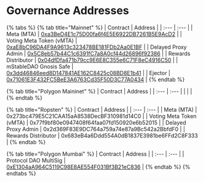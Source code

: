 # Governance Addresses

{% tabs %}
{% tab title="Mainnet" %}
| Contract | Address |
| :--- | :--- |
| Meta \(MTA\) | [0xa3BeD4E1c75D00fa6f4E5E6922DB7261B5E9AcD2](https://etherscan.io/token/0xa3BeD4E1c75D00fa6f4E5E6922DB7261B5E9AcD2) |
| Voting Meta Token \(vMTA\) | [0xaE8bC96DA4F9A9613c323478BE181FDb2Aa0E1BF](https://etherscan.io/address/0xae8bc96da4f9a9613c323478be181fdb2aa0e1bf) |
| Delayed Proxy Admin | [0x5C8eb57b44C1c6391fC7a8A0cf44d26896f92386](https://etherscan.io/address/0x5C8eb57b44C1c6391fC7a8A0cf44d26896f92386) |
| Rewards Distributor | [0x04dfDfa471b79cc9E6E8C355e6C71F8eC4916C50](https://etherscan.io/address/0x04dfDfa471b79cc9E6E8C355e6C71F8eC4916C50) |
| mStableDAO Gnosis Safe | [0x3dd46846eed8D147841AE162C8425c08BD8E1b41](https://etherscan.io/address/0x3dd46846eed8D147841AE162C8425c08BD8E1b41) |
| Ejector | [0x71061E3F432FC5BeE3A6763Cd35F50D3C77A0434](https://etherscan.io/address/0x71061e3f432fc5bee3a6763cd35f50d3c77a0434) |
{% endtab %}

{% tab title="Polygon Maininet" %}
| Contract | Address |
| :--- | :--- |
|  |  |
{% endtab %}

{% tab title="Ropsten" %}
| Contract | Address |
| :--- | :--- |
| Meta \(MTA\) | 0x273bc479E5C21CAA15aA8538DecBF310981d14C0 |
| Voting Meta Token \(vMTA\) | 0x77f9bf80e0947408f64faa07fd150920e6b52015 |
| Delayed Proxy Admin | 0x2d369F83E9DC764a759a74e87a9Bc542a2BbfdF0 |
| Rewards Distributor | 0x683eB4a6Ddd554A0dB1837E3981be6FFd2C8F333 |
{% endtab %}

{% tab title="Polygon Mumbai" %}
| Contract | Address |
| :--- | :--- |
| Protocol DAO MultiSig | [0xE1304aA964C5119C98E8AE554F031Bf3B21eC836](https://wallet.gnosis.pm/#/wallet/0xE1304aA964C5119C98E8AE554F031Bf3B21eC836) |
{% endtab %}
{% endtabs %}



